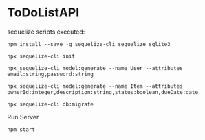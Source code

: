# ToDoListAPI


sequelize scripts executed:
```
npm install --save -g sequelize-cli sequelize sqlite3

npx sequelize-cli init 

npx sequelize-cli model:generate --name User --attributes email:string,password:string

npx sequelize-cli model:generate --name Item --attributes ownerId:integer,description:string,status:boolean,dueDate:date

npx sequelize-cli db:migrate 

```

Run Server

```
npm start
```

